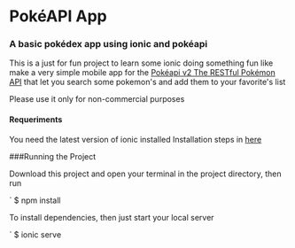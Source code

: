 # PokéAPI App
### A basic pokédex app using ionic and pokéapi

This is a just for fun project to learn some ionic doing something fun like make a very simple mobile app for the [Pokéapi v2 The RESTful Pokémon API](https://pokeapi.co/) that let you search some pokemon's and add them to your favorite's list  

Please use it only for non-commercial purposes 

#### Requeriments 

You need the latest version of ionic installed 
Installation steps in [here](https://ionicframework.com/getting-started)

###Running the Project

Download this project and open your terminal in the project directory, then run

` $ npm install

To install dependencies, then just start your local server 

` $ ionic serve



